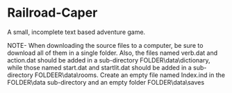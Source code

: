 # Railroad-Caper

A small, incomplete text based adventure game.


NOTE-
When downloading the source files to a computer, be sure to download all of them in a single folder.
Also, the files named verb.dat and action.dat should be added in a sub-directory FOLDER\data\dictionary,
while those named start.dat and startlit.dat should be added in a sub-directory FOLDEER\data\rooms.
Create an empty file named Index.ind in the FOLDER\data sub-directory and an empty folder FOLDER\data\saves
